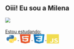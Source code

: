 ## Oiii! Eu sou a Milena
 <div>
  <a href="https://github.com/milenadamata">
  <img height="180em" src="https://github-readme-stats.vercel.app/api?username=milenadamata&show_icons=true&theme=dracula&include_all_commits=true&count_private=true"/>
</div>
<div style="display: inline_block"><br>
  Estou estudando:<br>
  <img align="center" alt="Rafa-Python" height="30" width="40" src="https://raw.githubusercontent.com/devicons/devicon/master/icons/python/python-original.svg">
  <img align="center" alt="Rafa-HTML" height="30" width="40" src="https://raw.githubusercontent.com/devicons/devicon/master/icons/html5/html5-original.svg">
  <img align="center" alt="Rafa-CSS" height="30" width="40" src="https://raw.githubusercontent.com/devicons/devicon/master/icons/css3/css3-original.svg">
  <img align="center" alt="Rafa-Js" height="30" width="40" src="https://raw.githubusercontent.com/devicons/devicon/master/icons/javascript/javascript-plain.svg">
</div>
  
 ##
